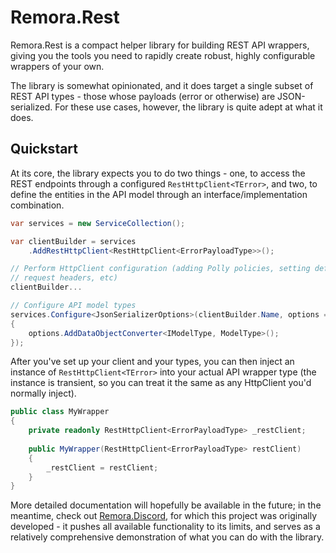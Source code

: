 Remora.Rest
===========
Remora.Rest is a compact helper library for building REST API wrappers, giving
you the tools you need to rapidly create robust, highly configurable wrappers of
your own.

The library is somewhat opinionated, and it does target a single subset of REST
API types - those whose payloads (error or otherwise) are JSON-serialized. For 
these use cases, however, the library is quite adept at what it does.

## Quickstart
At its core, the library expects you to do two things - one, to access the REST
endpoints through a configured `RestHttpClient<TError>`, and two, to define the
entities in the API model through an interface/implementation combination.

```c#
var services = new ServiceCollection();

var clientBuilder = services
    .AddRestHttpClient<RestHttpClient<ErrorPayloadType>>();

// Perform HttpClient configuration (adding Polly policies, setting default
// request headers, etc)
clientBuilder...

// Configure API model types
services.Configure<JsonSerializerOptions>(clientBuilder.Name, options => 
{
    options.AddDataObjectConverter<IModelType, ModelType>();
});
```

After you've set up your client and your types, you can then inject an instance
of `RestHttpClient<TError>` into your actual API wrapper type (the instance is
transient, so you can treat it the same as any HttpClient you'd normally 
inject).

```c#
public class MyWrapper
{
    private readonly RestHttpClient<ErrorPayloadType> _restClient;
    
    public MyWrapper(RestHttpClient<ErrorPayloadType> restClient)
    {
        _restClient = restClient;
    }
}
```

More detailed documentation will hopefully be available in the future; in the 
meantime, check out [Remora.Discord][1], for which this project was originally
developed - it pushes all available functionality to its limits, and serves as a
relatively comprehensive demonstration of what you can do with the library.


[1]: https://github.com/Nihlus/Remora.Discord

